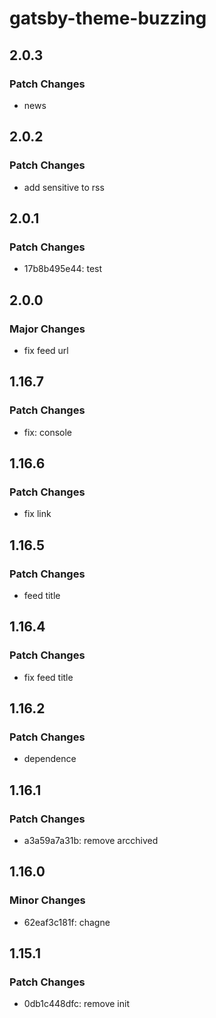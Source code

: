 # gatsby-theme-buzzing

## 2.0.3

### Patch Changes

- news

## 2.0.2

### Patch Changes

- add sensitive to rss

## 2.0.1

### Patch Changes

- 17b8b495e44: test

## 2.0.0

### Major Changes

- fix feed url

## 1.16.7

### Patch Changes

- fix: console

## 1.16.6

### Patch Changes

- fix link

## 1.16.5

### Patch Changes

- feed title

## 1.16.4

### Patch Changes

- fix feed title

## 1.16.2

### Patch Changes

- dependence

## 1.16.1

### Patch Changes

- a3a59a7a31b: remove arcchived

## 1.16.0

### Minor Changes

- 62eaf3c181f: chagne

## 1.15.1

### Patch Changes

- 0db1c448dfc: remove init
